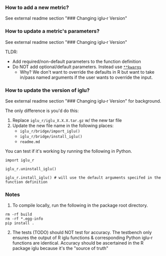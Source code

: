 ### How to add a new metric?
See external readme section "### Changing iglu-r Version"

### How to update a metric's parameters?
See external readme section "### Changing iglu-r Version"

TLDR:
* Add required/non-default parameters to the function definition
* Do NOT add optional/default parameters. Instead use [`**kwargs`](https://www.freecodecamp.org/news/args-and-kwargs-in-python/)
    * Why? We don't want to override the defaults in R but want to take in/pass named arguments if the user wants to override the input.

### How to update the version of iglu?
See external readme section "### Changing iglu-r Version" for background.

The only difference is you'd do this:
1. Replace `iglu_r/iglu_X.X.X.tar.gz` w/ the new tar file
2. Update the new file name in the following places:  
    * `iglu_r/bridge/import_iglu()`
    * `iglu_r/bridge/install_iglu()`
    * `readme.md`

You can test if it's working by running the following in Python.

```
import iglu_r

iglu_r.uninstall_iglu()

iglu_r.install_iglu() # will use the default arguments specifed in the function definition
```

### Notes
1. To compile locally, run the following in the package root directory.
```
rm -rf build
rm -rf *.egg-info
pip install .
```

2. The tests (TODO) should NOT test for accuracy. The testbench only ensures the output of R iglu functions & corresponding Python iglu-r functions are identical. Accuracy should be ascertained in the R package iglu because it's the "source of truth"
